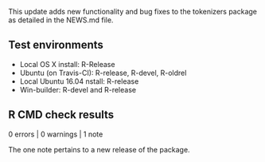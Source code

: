 This update adds new functionality and bug fixes to the tokenizers package as
detailed in the NEWS.md file.

## Test environments

* Local OS X install: R-Release
* Ubuntu (on Travis-CI): R-release, R-devel, R-oldrel
* Local Ubuntu 16.04 nstall: R-release
* Win-builder: R-devel and R-release

## R CMD check results

0 errors | 0 warnings | 1 note

The one note pertains to a new release of the package. 
